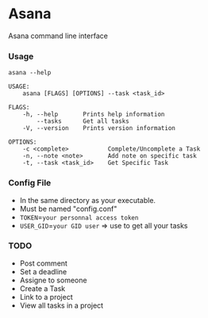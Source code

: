# Asana
 Asana command line interface

### Usage
```
asana --help

USAGE:
    asana [FLAGS] [OPTIONS] --task <task_id>

FLAGS:
    -h, --help       Prints help information
        --tasks      Get all tasks
    -V, --version    Prints version information

OPTIONS:
    -c <complete>           Complete/Uncomplete a Task
    -n, --note <note>       Add note on specific task
    -t, --task <task_id>    Get Specific Task
```

### Config File

 * In the same directory as your executable.
 * Must be named "config.conf"
 * `TOKEN`=`your personnal access token`
 * `USER_GID`=`your GID user` => use to get all your tasks
 
### TODO 

 * Post comment
 * Set a deadline
 * Assigne to someone
 * Create a Task
 * Link to a project
 * View all tasks in a project
